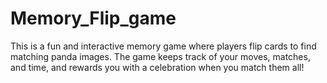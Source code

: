 # Memory_Flip_game
This is a fun and interactive memory game where players flip cards to find matching panda images. The game keeps track of your moves, matches, and time, and rewards you with a celebration when you match them all!
